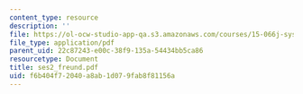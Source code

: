 ```yaml
---
content_type: resource
description: ''
file: https://ol-ocw-studio-app-qa.s3.amazonaws.com/courses/15-066j-system-optimization-and-analysis-for-manufacturing-summer-2003/f6b404f72040a8ab1d079fab8f81156a_ses2_freund.pdf
file_type: application/pdf
parent_uid: 22c87243-e00c-38f9-135a-54434bb5ca86
resourcetype: Document
title: ses2_freund.pdf
uid: f6b404f7-2040-a8ab-1d07-9fab8f81156a
---
```

